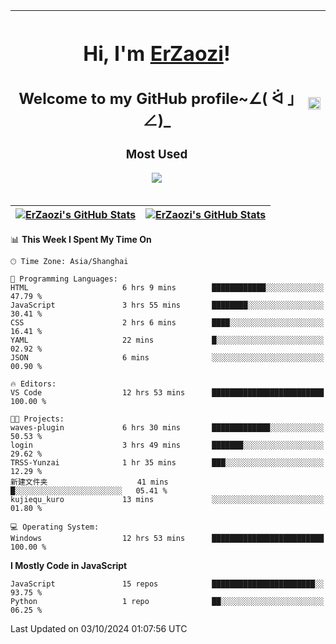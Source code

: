 |<h1>Hi, I'm <a href="https://github.com/erzaozi">ErZaozi</a>! </h1><h2>Welcome to my GitHub profile~∠( ᐛ 」∠)_</h2><p><h3>Most Used</h3><img src="https://skillicons.dev/icons?i=github,vscode,visualstudio,ubuntu,postman,pycharm,webstorm,git,docker"></p>|<img decoding="async" align=center src="https://cdn.jsdelivr.net/gh/erzaozi/erzaozi/image.gif" width="100%">|
| ----- | ----- |

| <a href="https://github.com/erzaozi"><img align="center" src="https://github-readme-stats.vercel.app/api/top-langs/?username=erzaozi&title_color=44cef6&text_color=4b5cc4&icon_color=2bbc8a&bg_color=white&langs_count=4&hide_border=true" alt="ErZaozi's GitHub Stats" /></a> | <a href="https://github.com/erzaozi"><img align="center" src="https://github-readme-stats.vercel.app/api?username=erzaozi&show_icons=true&line_height=27&count_private=true&title_color=44cef6&text_color=4b5cc4&icon_color=2bbc8a&bg_color=white&hide_border=true" alt="ErZaozi's GitHub Stats" /></a> |
| ----- | ----- |
<!--START_SECTION:waka-->
📊 **This Week I Spent My Time On** 

```text
🕑︎ Time Zone: Asia/Shanghai

💬 Programming Languages: 
HTML                     6 hrs 9 mins        ████████████░░░░░░░░░░░░░   47.79 % 
JavaScript               3 hrs 55 mins       ████████░░░░░░░░░░░░░░░░░   30.41 % 
CSS                      2 hrs 6 mins        ████░░░░░░░░░░░░░░░░░░░░░   16.41 % 
YAML                     22 mins             █░░░░░░░░░░░░░░░░░░░░░░░░   02.92 % 
JSON                     6 mins              ░░░░░░░░░░░░░░░░░░░░░░░░░   00.90 % 

🔥 Editors: 
VS Code                  12 hrs 53 mins      █████████████████████████   100.00 % 

🐱‍💻 Projects: 
waves-plugin             6 hrs 30 mins       █████████████░░░░░░░░░░░░   50.53 % 
login                    3 hrs 49 mins       ███████░░░░░░░░░░░░░░░░░░   29.62 % 
TRSS-Yunzai              1 hr 35 mins        ███░░░░░░░░░░░░░░░░░░░░░░   12.29 % 
新建文件夹                    41 mins             █░░░░░░░░░░░░░░░░░░░░░░░░   05.41 % 
kujiequ_kuro             13 mins             ░░░░░░░░░░░░░░░░░░░░░░░░░   01.80 % 

💻 Operating System: 
Windows                  12 hrs 53 mins      █████████████████████████   100.00 % 
```

**I Mostly Code in JavaScript** 

```text
JavaScript               15 repos            ███████████████████████░░   93.75 % 
Python                   1 repo              ██░░░░░░░░░░░░░░░░░░░░░░░   06.25 % 
```




 Last Updated on 03/10/2024 01:07:56 UTC
<!--END_SECTION:waka-->
